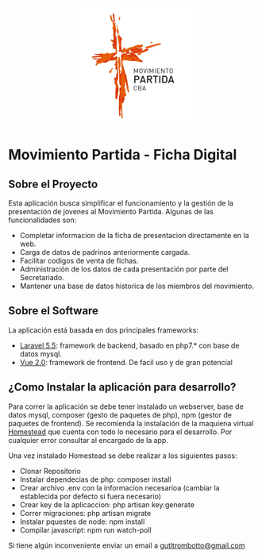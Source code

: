 <p align="center"><img src="https://raw.githubusercontent.com/gutitrombotto/partida-ficha-digital/master/public/images/logo_partida_small.png"></p>

# Movimiento Partida - Ficha Digital

## Sobre el Proyecto

Esta aplicación busca simplificar el funcionamiento y la gestión de la presentación de jovenes al Movimiento Partida.
Algunas de las funcionalidades son:
- Completar informacion de la ficha de presentacion directamente en la web.
- Carga de datos de padrinos anteriormente cargada.
- Facilitar codigos de venta de fichas.
- Administración de los datos de cada presentación por parte del Secretariado.
- Mantener una base de datos historica de los miembros del movimiento.

## Sobre el Software

La aplicación está basada en dos principales frameworks:
- [Laravel 5.5](https://laravel.com/docs/5.5/): framework de backend, basado en php7.* con base de datos mysql.
- [Vue 2.0](https://vuejs.org/v2/guide/): framework de frontend. De facil uso y de gran potencial

## ¿Como Instalar la aplicación para desarrollo?

Para correr la aplicación se debe tener instalado un webserver, base de datos mysql, composer (gesto de paquetes de php), npm (gestor de paquetes de frontend).
Se recomienda la instalación de la maquiena virtual [Homestead](https://laravel.com/docs/5.5/homestead) que cuenta con todo lo necesario para el desarrollo. Por cualquier error consultar al encargado de la app.

Una vez instalado Homestead se debe realizar a los siguientes pasos:
- Clonar Repositorio
- Instalar dependecias de php: composer install
- Crear archivo .env con la informacion necesarioa (cambiar la establecida por defecto si fuera necesario)
- Crear key de la aplicaccion: php artisan key:generate
- Correr migraciones: php artisan migrate
- Instalar pquestes de node: npm install
- Compilar javascript: npm run watch-poll

Si tiene algún inconveniente enviar un email a gutitrombotto@gmail.com

